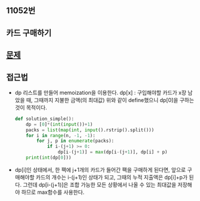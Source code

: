 ## 11052번 
## 카드 구매하기

## [문제](https://acmicpc.net/problem/11052)

## 접근법 

* dp 리스트를 만들어 memoization을 이용한다.
    dp[x] : 구입해야할 카드가 x장 남았을 때, 그때까지 지불한 금액(의 최대값) 
    위와 같이 define했으니 dp[0]을 구하는 것이 목적이다.
    ```python
    def solution_simple():
        dp = [0]*(int(input())+1) 
        packs = list(map(int, input().rstrip().split()))
        for i in range(n, -1, -1):
            for j, p in enumerate(packs):
                if i-(j+1) >= 0:
                    dp[i-(j+1)] = max(dp[i-(j+1)], dp[i] + p)           
        print(int(dp[0]))
    ```
* dp[i]인 상태에서, 한 팩에 j+1개의 카드가 들어간 팩을 구매하게 된다면, 앞으로 구매해야할 카드의 개수는 i-(j+1)인 상태가 되고, 그때의 누적 지출액은 dp[i]+p가 된다. 그런데 dp[i-(j+1)]은 조합 가능한 모든 상황에서 나올 수 있는 최대값을 저장해야 하므로 max함수를 사용한다.

